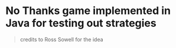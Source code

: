 # No Thanks game implemented in Java for testing out strategies

> credits to Ross Sowell for the idea

